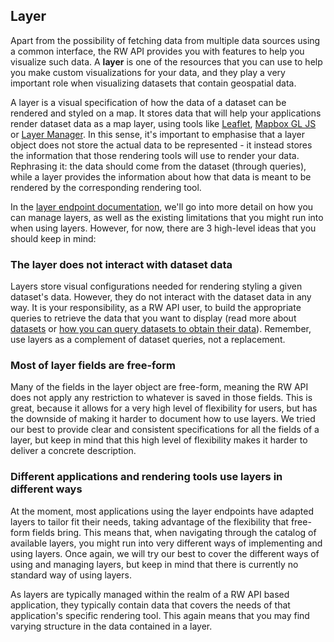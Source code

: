 ## Layer

Apart from the possibility of fetching data from multiple data sources using a common interface, the RW API provides you with features to help you visualize such data. A **layer** is one of the resources that you can use to help you make custom visualizations for your data, and they play a very important role when visualizing datasets that contain geospatial data.

A layer is a visual specification of how the data of a dataset can be rendered and styled on a map. It stores data that will help your applications render dataset data as a map layer, using tools like [Leaflet](https://leafletjs.com/), [Mapbox GL JS](https://docs.mapbox.com/mapbox-gl-js/api/) or [Layer Manager](https://github.com/Vizzuality/layer-manager). In this sense, it's important to emphasise that a layer object does not store the actual data to be represented - it instead stores the information that those rendering tools will use to render your data. Rephrasing it: the data should come from the dataset (through queries), while a layer provides the information about how that data is meant to be rendered by the corresponding rendering tool.

In the [layer endpoint documentation](/reference.html#layer), we'll go into more detail on how you can manage layers, as well as the existing limitations that you might run into when using layers. However, for now, there are 3 high-level ideas that you should keep in mind:

### The layer does not interact with dataset data

Layers store visual configurations needed for rendering styling a given dataset's data. However, they do not interact with the dataset data in any way. It is your responsibility, as a RW API user, to build the appropriate queries to retrieve the data that you want to display (read more about [datasets](/reference.html#dataset) or [how you can query datasets to obtain their data](/reference.html#query)). Remember, use layers as a complement of dataset queries, not a replacement.

### Most of layer fields are free-form

Many of the fields in the layer object are free-form, meaning the RW API does not apply any restriction to whatever is saved in those fields. This is great, because it allows for a very high level of flexibility for users, but has the downside of making it harder to document how to use layers. We tried our best to provide clear and consistent specifications for all the fields of a layer, but keep in mind that this high level of flexibility makes it harder to deliver a concrete description.

### Different applications and rendering tools use layers in different ways

At the moment, most applications using the layer endpoints have adapted layers to tailor fit their needs, taking advantage of the flexibility that free-form fields bring. This means that, when navigating through the catalog of available layers, you might run into very different ways of implementing and using layers. Once again, we will try our best to cover the different ways of using and managing layers, but keep in mind that there is currently no standard way of using layers.

As layers are typically managed within the realm of a RW API based application, they typically contain data that covers the needs of that application's specific rendering tool. This again means that you may find varying structure in the data contained in a layer.

